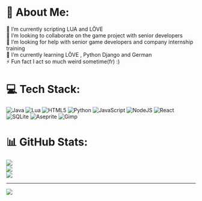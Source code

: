 # 💫 About Me:
🔭 I’m currently scripting LUA and LÖVE<br>👯 I’m looking to collaborate on the game project with senior developers <br>🤝 I’m looking for help with senior game developers and company internship training<br>🌱 I’m currently learning LÖVE , Python Django and German <br>⚡ Fun fact I act so much weird sometime(fr) :)


# 💻 Tech Stack:
![Java](https://img.shields.io/badge/java-%23ED8B00.svg?style=flat&logo=openjdk&logoColor=white) ![Lua](https://img.shields.io/badge/lua-%232C2D72.svg?style=flat&logo=lua&logoColor=white) ![HTML5](https://img.shields.io/badge/html5-%23E34F26.svg?style=flat&logo=html5&logoColor=white) ![Python](https://img.shields.io/badge/python-3670A0?style=flat&logo=python&logoColor=ffdd54) ![JavaScript](https://img.shields.io/badge/javascript-%23323330.svg?style=flat&logo=javascript&logoColor=%23F7DF1E) ![NodeJS](https://img.shields.io/badge/node.js-6DA55F?style=flat&logo=node.js&logoColor=white) ![React](https://img.shields.io/badge/react-%2320232a.svg?style=flat&logo=react&logoColor=%2361DAFB) ![SQLite](https://img.shields.io/badge/sqlite-%2307405e.svg?style=flat&logo=sqlite&logoColor=white) ![Aseprite](https://img.shields.io/badge/Aseprite-FFFFFF?style=flat&logo=Aseprite&logoColor=#7D929E) ![Gimp](https://img.shields.io/badge/Gimp-657D8B?style=flat&logo=gimp&logoColor=FFFFFF)
# 📊 GitHub Stats:
![](https://github-readme-stats.vercel.app/api?username=VforWedth&theme=transparent&hide_border=false&include_all_commits=false&count_private=false)<br/>
![](https://github-readme-streak-stats.herokuapp.com/?user=VforWedth&theme=transparent&hide_border=false)<br/>
![](https://github-readme-stats.vercel.app/api/top-langs/?username=VforWedth&theme=transparent&hide_border=false&include_all_commits=false&count_private=false&layout=compact)

---
[![](https://visitcount.itsvg.in/api?id=VforWedth&icon=0&color=0)](https://visitcount.itsvg.in)

<!-- Proudly created with GPRM ( https://gprm.itsvg.in ) -->